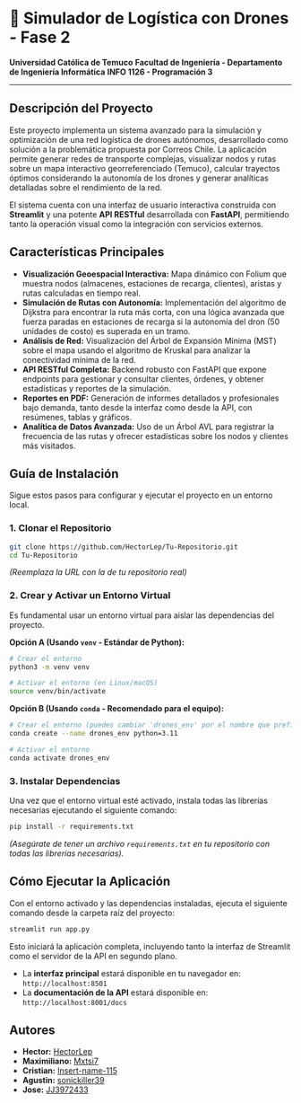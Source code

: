 # 🚁 Simulador de Logística con Drones - Fase 2

**Universidad Católica de Temuco**
**Facultad de Ingeniería - Departamento de Ingeniería Informática**
**INFO 1126 - Programación 3**

---

## Descripción del Proyecto

Este proyecto implementa un sistema avanzado para la simulación y optimización de una red logística de drones autónomos, desarrollado como solución a la problemática propuesta por Correos Chile. La aplicación permite generar redes de transporte complejas, visualizar nodos y rutas sobre un mapa interactivo georreferenciado (Temuco), calcular trayectos óptimos considerando la autonomía de los drones y generar analíticas detalladas sobre el rendimiento de la red.

El sistema cuenta con una interfaz de usuario interactiva construida con **Streamlit** y una potente **API RESTful** desarrollada con **FastAPI**, permitiendo tanto la operación visual como la integración con servicios externos.

## Características Principales

* **Visualización Geoespacial Interactiva:** Mapa dinámico con Folium que muestra nodos (almacenes, estaciones de recarga, clientes), aristas y rutas calculadas en tiempo real.
* **Simulación de Rutas con Autonomía:** Implementación del algoritmo de Dijkstra para encontrar la ruta más corta, con una lógica avanzada que fuerza paradas en estaciones de recarga si la autonomía del dron (50 unidades de costo) es superada en un tramo.
* **Análisis de Red:** Visualización del Árbol de Expansión Mínima (MST) sobre el mapa usando el algoritmo de Kruskal para analizar la conectividad mínima de la red.
* **API RESTful Completa:** Backend robusto con FastAPI que expone endpoints para gestionar y consultar clientes, órdenes, y obtener estadísticas y reportes de la simulación.
* **Reportes en PDF:** Generación de informes detallados y profesionales bajo demanda, tanto desde la interfaz como desde la API, con resúmenes, tablas y gráficos.
* **Analítica de Datos Avanzada:** Uso de un Árbol AVL para registrar la frecuencia de las rutas y ofrecer estadísticas sobre los nodos y clientes más visitados.

## Guía de Instalación

Sigue estos pasos para configurar y ejecutar el proyecto en un entorno local.

### 1. Clonar el Repositorio
```bash
git clone https://github.com/HectorLep/Tu-Repositorio.git
cd Tu-Repositorio
```

*(Reemplaza la URL con la de tu repositorio real)*

### 2. Crear y Activar un Entorno Virtual

Es fundamental usar un entorno virtual para aislar las dependencias del proyecto.

**Opción A (Usando `venv` - Estándar de Python):**

```bash
# Crear el entorno
python3 -m venv venv

# Activar el entorno (en Linux/macOS)
source venv/bin/activate
```

**Opción B (Usando `conda` - Recomendado para el equipo):**

```bash
# Crear el entorno (puedes cambiar 'drones_env' por el nombre que prefieras)
conda create --name drones_env python=3.11

# Activar el entorno
conda activate drones_env
```

### 3. Instalar Dependencias

Una vez que el entorno virtual esté activado, instala todas las librerías necesarias ejecutando el siguiente comando:

```bash
pip install -r requirements.txt
```

*(Asegúrate de tener un archivo `requirements.txt` en tu repositorio con todas las librerías necesarias).*

## Cómo Ejecutar la Aplicación

Con el entorno activado y las dependencias instaladas, ejecuta el siguiente comando desde la carpeta raíz del proyecto:

```bash
streamlit run app.py
```

Esto iniciará la aplicación completa, incluyendo tanto la interfaz de Streamlit como el servidor de la API en segundo plano.

* La **interfaz principal** estará disponible en tu navegador en: `http://localhost:8501`
* La **documentación de la API** estará disponible en: `http://localhost:8001/docs`

## Autores

* **Hector:** [HectorLep](https://github.com/HectorLep)
* **Maximiliano:** [Mxtsi7](https://github.com/Mxtsi7)
* **Cristian:** [Insert-name-115](https://github.com/Insert-name-115)
* **Agustin:** [sonickiller39](https://github.com/sonickiller39)
* **Jose:** [JJ3972433](https://github.com/JJ3972433)
